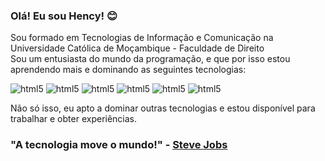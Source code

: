 
### Olá! Eu sou Hency! 😊
<p>
    Sou formado em Tecnologias de Informação e Comunicação na Universidade Católica de Moçambique - Faculdade de Direito<br>
    Sou um entusiasta do mundo da programação, e que por isso estou aprendendo mais e dominando as seguintes tecnologias:
</p>

<div style="display: inline-block;">
    <img alt="html5" src="https://img.shields.io/badge/HTML5-E34F26?style=for-the-badge&logo=html5&logoColor=white" title="HTML5" />

<img alt="html5" src="https://img.shields.io/badge/CSS3-1572B6?style=for-the-badge&logo=css3&logoColor=white" title="CSS3" />

<img alt="html5" src="https://img.shields.io/badge/JavaScript-F7DF1E?style=for-the-badge&logo=javascript&logoColor=black" title="JavaScript" />

<img alt="html5" src="https://img.shields.io/badge/PHP-777BB4?style=for-the-badge&logo=php&logoColor=white" title="PHP" />

<img alt="html5" src="https://img.shields.io/badge/Bootstrap-563D7C?style=for-the-badge&logo=bootstrap&logoColor=white" title="BootStrap" />

<img alt="html5" src="https://img.shields.io/badge/MySQL-00000F?style=for-the-badge&logo=mysql&logoColor=white" title="MySQL" />

</div>
<p>
    Não só isso, eu apto a  dominar outras tecnologias e estou disponível para trabalhar e obter experiências.
</p>
<h3>"A tecnologia move o mundo!" - <a href="https://pt.wikipedia.org/wiki/Steve_Jobs" target="_blank">Steve Jobs</a></h3>
